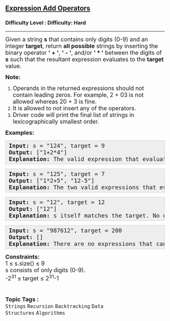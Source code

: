 <h2><a href="https://www.geeksforgeeks.org/problems/expression-add-operators/1?_gl=1*4d3927*_up*MQ..*_gs*MQ..&gclid=CjwKCAjw--K_BhB5EiwAuwYoylK5XzDwQqyzmbeNyd6lbwEki04LPSPJ3QfSMrU-U2MbFA0DRoegrBoCPiYQAvD_BwE&gbraid=0AAAAAC9yBkDs_DoJKxMS1sI6NNYmbwb_h">Expression Add Operators</a></h2><h3>Difficulty Level : Difficulty: Hard</h3><hr><div class="problems_problem_content__Xm_eO"><p><span style="font-size: 18px;">Given a string <strong>s</strong> that contains only digits (0-9) and an integer <strong>target</strong>, return <strong>all possible</strong> strings by inserting the binary operator <strong>' + '</strong>, <strong>' - '</strong>, and/or <strong>' * '</strong> between the digits of <strong>s</strong> such that the resultant expression evaluates to the <strong>target</strong> value.</span></p>
<p><span style="font-size: 18px;"><strong>Note:</strong></span></p>
<ol>
<li><span style="font-size: 18px;"><strong> </strong>Operands in the returned expressions&nbsp;should not contain leading zeros. For example, 2 + 03 is not allowed whereas 20 + 3 is fine. </span></li>
<li><span style="font-size: 18px;">It is allowed to not insert any of the operators.</span></li>
<li><span style="font-size: 18px;"><span style="font-size: 18px;">Driver code will print the final list of strings in lexicographically smallest order.</span></span></li>
</ol>
<p><span style="font-size: 18px;"><strong>Examples:</strong></span></p>
<pre style="--darkreader-inline-bgcolor: #222426; --darkreader-inline-bgimage: initial; --darkreader-inline-border-bottom: #3e4446; --darkreader-inline-border-left: #3e4446; --darkreader-inline-border-right: #3e4446; --darkreader-inline-border-top: #3e4446; background: #eeeeee; border: 1px solid #cccccc; padding: 5px 10px;"><span style="font-size: 18px;"><strong>Input: </strong>s = "124", target = 9<br><strong>Output:&nbsp;</strong>["1+2*4"]<br><strong>Explanation:</strong> The valid expression that evaluate to 9 is 1 + 2 * 4</span></pre>
<pre style="--darkreader-inline-bgcolor: #222426; --darkreader-inline-bgimage: initial; --darkreader-inline-border-bottom: #3e4446; --darkreader-inline-border-left: #3e4446; --darkreader-inline-border-right: #3e4446; --darkreader-inline-border-top: #3e4446; background: #eeeeee; border: 1px solid #cccccc; padding: 5px 10px;"><span style="font-size: 18px;"><strong>Input:&nbsp;</strong>s = "125", target = 7<br><strong>Output:&nbsp;</strong>["1*2+5", "12-5"]<br><strong>Explanation:</strong> The two valid expressions that evaluate to 7 are 1 * 2 + 5 and 12 - 5.</span></pre>
<pre style="--darkreader-inline-bgcolor: #222426; --darkreader-inline-bgimage: initial; --darkreader-inline-border-bottom: #3e4446; --darkreader-inline-border-left: #3e4446; --darkreader-inline-border-right: #3e4446; --darkreader-inline-border-top: #3e4446; background: #eeeeee; border: 1px solid #cccccc; padding: 5px 10px;"><span style="font-size: 18px;"><strong>Input: </strong>s = "12", target = 12<br><strong>Output:</strong> ["12"]&nbsp;<br><strong>Explanation:</strong> s itself matches the target. No other expressions are possible.</span></pre>
<pre style="--darkreader-inline-bgcolor: #222426; --darkreader-inline-bgimage: initial; --darkreader-inline-border-bottom: #3e4446; --darkreader-inline-border-left: #3e4446; --darkreader-inline-border-right: #3e4446; --darkreader-inline-border-top: #3e4446; background: #eeeeee; border: 1px solid #cccccc; padding: 5px 10px;"><span style="font-size: 18px;"><strong>Input: </strong>s = "987612", target = 200<br><strong>Output:</strong> []<br><strong>Explanation:</strong> There are no expressions that can be created from "987612" to evaluate to 200.</span></pre>
<p><span style="font-size: 18px;"><strong>Constraints:</strong><br>1 ≤ s.size() ≤ 9<br>s consists of only<strong> </strong>digits (0-9).<br>-2<sup>31&nbsp;</sup>≤&nbsp;target&nbsp;≤&nbsp;2<sup>31</sup>-1</span></p></div><br><p><span style=font-size:18px><strong>Topic Tags : </strong><br><code>Strings</code>&nbsp;<code>Recursion</code>&nbsp;<code>Backtracking</code>&nbsp;<code>Data Structures</code>&nbsp;<code>Algorithms</code>&nbsp;